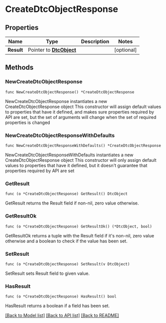 # CreateDtcObjectResponse

## Properties

Name | Type | Description | Notes
------------ | ------------- | ------------- | -------------
**Result** | Pointer to [**DtcObject**](DtcObject.md) |  | [optional] 

## Methods

### NewCreateDtcObjectResponse

`func NewCreateDtcObjectResponse() *CreateDtcObjectResponse`

NewCreateDtcObjectResponse instantiates a new CreateDtcObjectResponse object
This constructor will assign default values to properties that have it defined,
and makes sure properties required by API are set, but the set of arguments
will change when the set of required properties is changed

### NewCreateDtcObjectResponseWithDefaults

`func NewCreateDtcObjectResponseWithDefaults() *CreateDtcObjectResponse`

NewCreateDtcObjectResponseWithDefaults instantiates a new CreateDtcObjectResponse object
This constructor will only assign default values to properties that have it defined,
but it doesn't guarantee that properties required by API are set

### GetResult

`func (o *CreateDtcObjectResponse) GetResult() DtcObject`

GetResult returns the Result field if non-nil, zero value otherwise.

### GetResultOk

`func (o *CreateDtcObjectResponse) GetResultOk() (*DtcObject, bool)`

GetResultOk returns a tuple with the Result field if it's non-nil, zero value otherwise
and a boolean to check if the value has been set.

### SetResult

`func (o *CreateDtcObjectResponse) SetResult(v DtcObject)`

SetResult sets Result field to given value.

### HasResult

`func (o *CreateDtcObjectResponse) HasResult() bool`

HasResult returns a boolean if a field has been set.


[[Back to Model list]](../README.md#documentation-for-models) [[Back to API list]](../README.md#documentation-for-api-endpoints) [[Back to README]](../README.md)


